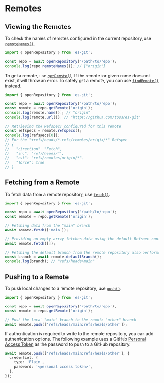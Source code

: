 # Remotes

## Viewing the Remotes

To check the names of remotes configured in the current repository, use [`remoteNames()`](../api/classes/Repository.md#remotenames).

```ts
import { openRepository } from 'es-git';

const repo = await openRepository('/path/to/repo');
console.log(repo.remoteNames()); // ["origin"]
```

To get a remote, use [`getRemote()`](../api/classes/Repository.md#getremote). If the remote for given name does not exist, it will throw an error. To safely get a remote, you can
use [`findRemote()`](../api/classes/Repository.md#findremote) instead.

```ts
import { openRepository } from 'es-git';

const repo = await openRepository('/path/to/repo');
const remote = repo.getRemote('origin');
console.log(remote.name()); // "origin"
console.log(remote.url()); // "https://github.com/toss/es-git"

// Retrieving the Refspecs configured for this remote
const refspecs = remote.refspecs();
console.log(refspecs[0]);
// For the "+refs/heads/*:refs/remotes/origin/*" Refspec
// {
//   "direction": "Fetch",
//   "src": "refs/heads/*",
//   "dst": "refs/remotes/origin/*",
//   "force": true
// }
```

## Fetching from a Remote

To fetch data from a remote repository, use [`fetch()`](../api/classes/Remote.md#fetch).

```ts
import { openRepository } from 'es-git';

const repo = await openRepository('/path/to/repo');
const remote = repo.getRemote('origin');

// Fetching data from the "main" branch
await remote.fetch(['main']);

// Providing an empty array fetches data using the default Refspec configured for the remote
await remote.fetch([]);

// Fetching the default branch from the remote repository also performs a fetch operation
const branch = await remote.defaultBranch();
console.log(branch); // "refs/heads/main"
```

## Pushing to a Remote

To push local changes to a remote repository, use [`push()`](../api/classes/Remote.md#push).

```ts
import { openRepository } from 'es-git';

const repo = await openRepository('/path/to/repo');
const remote = repo.getRemote('origin');

// Push the local "main" branch to the remote "other" branch
await remote.push(['refs/heads/main:refs/heads/other']);
```

If authentication is required to write to the remote repository, you can add authentication options. The following example uses
a GitHub [Personal Access Token](https://docs.github.com/en/authentication/keeping-your-account-and-data-secure/managing-your-personal-access-tokens) as the password to push to a GitHub repository.

```ts
await remote.push(['refs/heads/main:refs/heads/other'], {
  credential: {
    type: 'Plain',
    password: '<personal access token>',
  },
});
```
